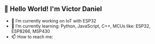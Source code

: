 ## 👋 Hello World! I'm Victor Daniel

- 🔭 I’m currently working on IoT with ESP32
- 🌱 I’m currently learning: Python, JavaScript, C++, MCUs like: ESP32, ESP8266, MSP430
- 📫 How to reach me: 
